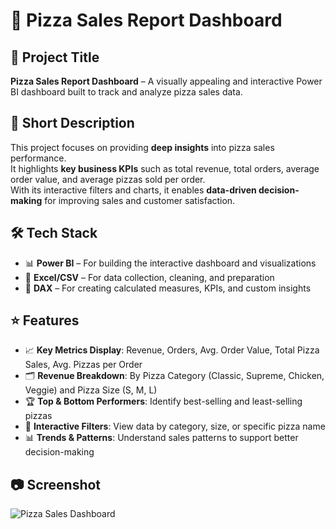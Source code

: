 # 🍕 Pizza Sales Report Dashboard

## 📌 Project Title
**Pizza Sales Report Dashboard** – A visually appealing and interactive Power BI dashboard built to track and analyze pizza sales data.

## 📝 Short Description
This project focuses on providing **deep insights** into pizza sales performance.  
It highlights **key business KPIs** such as total revenue, total orders, average order value, and average pizzas sold per order.  
With its interactive filters and charts, it enables **data-driven decision-making** for improving sales and customer satisfaction.

## 🛠 Tech Stack
- 📊 **Power BI** – For building the interactive dashboard and visualizations  
- 📄 **Excel/CSV** – For data collection, cleaning, and preparation  
- 🧮 **DAX** – For creating calculated measures, KPIs, and custom insights  

## ⭐ Features
- 📈 **Key Metrics Display**: Revenue, Orders, Avg. Order Value, Total Pizza Sales, Avg. Pizzas per Order  
- 🗂 **Revenue Breakdown**: By Pizza Category (Classic, Supreme, Chicken, Veggie) and Pizza Size (S, M, L)  
- 🏆 **Top & Bottom Performers**: Identify best-selling and least-selling pizzas  
- 🎯 **Interactive Filters**: View data by category, size, or specific pizza name  
- 📊 **Trends & Patterns**: Understand sales patterns to support better decision-making  

## 📷 Screenshot
![Pizza Sales Dashboard]([./Images/dashboard-screenshot.png](https://github.com/Sudarshans2004/Pizza-Sales/blob/main/Dashboard.pdf))
